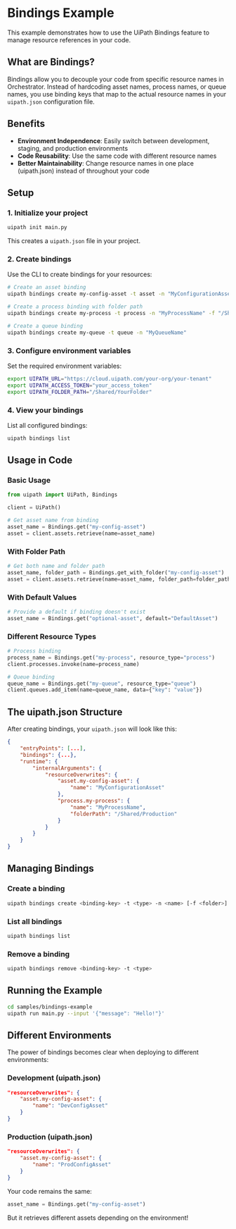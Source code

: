 # Bindings Example

This example demonstrates how to use the UiPath Bindings feature to manage resource references in your code.

## What are Bindings?

Bindings allow you to decouple your code from specific resource names in Orchestrator. Instead of hardcoding asset names, process names, or queue names, you use binding keys that map to the actual resource names in your `uipath.json` configuration file.

## Benefits

- **Environment Independence**: Easily switch between development, staging, and production environments
- **Code Reusability**: Use the same code with different resource names
- **Better Maintainability**: Change resource names in one place (uipath.json) instead of throughout your code

## Setup

### 1. Initialize your project

```bash
uipath init main.py
```

This creates a `uipath.json` file in your project.

### 2. Create bindings

Use the CLI to create bindings for your resources:

```bash
# Create an asset binding
uipath bindings create my-config-asset -t asset -n "MyConfigurationAsset"

# Create a process binding with folder path
uipath bindings create my-process -t process -n "MyProcessName" -f "/Shared/Production"

# Create a queue binding
uipath bindings create my-queue -t queue -n "MyQueueName"
```

### 3. Configure environment variables

Set the required environment variables:

```bash
export UIPATH_URL="https://cloud.uipath.com/your-org/your-tenant"
export UIPATH_ACCESS_TOKEN="your_access_token"
export UIPATH_FOLDER_PATH="/Shared/YourFolder"
```

### 4. View your bindings

List all configured bindings:

```bash
uipath bindings list
```

## Usage in Code

### Basic Usage

```python
from uipath import UiPath, Bindings

client = UiPath()

# Get asset name from binding
asset_name = Bindings.get("my-config-asset")
asset = client.assets.retrieve(name=asset_name)
```

### With Folder Path

```python
# Get both name and folder path
asset_name, folder_path = Bindings.get_with_folder("my-config-asset")
asset = client.assets.retrieve(name=asset_name, folder_path=folder_path)
```

### With Default Values

```python
# Provide a default if binding doesn't exist
asset_name = Bindings.get("optional-asset", default="DefaultAsset")
```

### Different Resource Types

```python
# Process binding
process_name = Bindings.get("my-process", resource_type="process")
client.processes.invoke(name=process_name)

# Queue binding
queue_name = Bindings.get("my-queue", resource_type="queue")
client.queues.add_item(name=queue_name, data={"key": "value"})
```

## The uipath.json Structure

After creating bindings, your `uipath.json` will look like this:

```json
{
    "entryPoints": [...],
    "bindings": {...},
    "runtime": {
        "internalArguments": {
            "resourceOverwrites": {
                "asset.my-config-asset": {
                    "name": "MyConfigurationAsset"
                },
                "process.my-process": {
                    "name": "MyProcessName",
                    "folderPath": "/Shared/Production"
                }
            }
        }
    }
}
```

## Managing Bindings

### Create a binding
```bash
uipath bindings create <binding-key> -t <type> -n <name> [-f <folder>]
```

### List all bindings
```bash
uipath bindings list
```

### Remove a binding
```bash
uipath bindings remove <binding-key> -t <type>
```

## Running the Example

```bash
cd samples/bindings-example
uipath run main.py --input '{"message": "Hello!"}'
```

## Different Environments

The power of bindings becomes clear when deploying to different environments:

### Development (uipath.json)
```json
"resourceOverwrites": {
    "asset.my-config-asset": {
        "name": "DevConfigAsset"
    }
}
```

### Production (uipath.json)
```json
"resourceOverwrites": {
    "asset.my-config-asset": {
        "name": "ProdConfigAsset"
    }
}
```

Your code remains the same:
```python
asset_name = Bindings.get("my-config-asset")
```

But it retrieves different assets depending on the environment!
